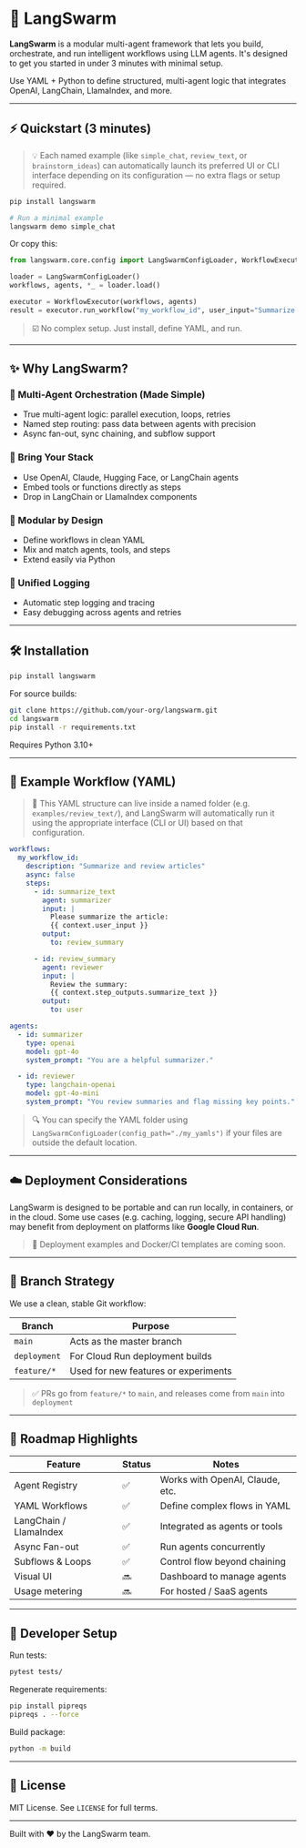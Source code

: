 # 🚀 LangSwarm

**LangSwarm** is a modular multi-agent framework that lets you build, orchestrate, and run intelligent workflows using LLM agents. It's designed to get you started in under 3 minutes with minimal setup.

Use YAML + Python to define structured, multi-agent logic that integrates OpenAI, LangChain, LlamaIndex, and more.

---

## ⚡️ Quickstart (3 minutes)

> 💡 Each named example (like `simple_chat`, `review_text`, or `brainstorm_ideas`) can automatically launch its preferred UI or CLI interface depending on its configuration — no extra flags or setup required.

```bash
pip install langswarm

# Run a minimal example
langswarm demo simple_chat
```

Or copy this:

```python
from langswarm.core.config import LangSwarmConfigLoader, WorkflowExecutor

loader = LangSwarmConfigLoader()
workflows, agents, *_ = loader.load()

executor = WorkflowExecutor(workflows, agents)
result = executor.run_workflow("my_workflow_id", user_input="Summarize this text...")
```

> ☑️ No complex setup. Just install, define YAML, and run.

---

## ✨ Why LangSwarm?

### 🧠 Multi-Agent Orchestration (Made Simple)

* True multi-agent logic: parallel execution, loops, retries
* Named step routing: pass data between agents with precision
* Async fan-out, sync chaining, and subflow support

### 🔌 Bring Your Stack

* Use OpenAI, Claude, Hugging Face, or LangChain agents
* Embed tools or functions directly as steps
* Drop in LangChain or LlamaIndex components

### 🧩 Modular by Design

* Define workflows in clean YAML
* Mix and match agents, tools, and steps
* Extend easily via Python

### 📃 Unified Logging

* Automatic step logging and tracing
* Easy debugging across agents and retries

---

## 🛠️ Installation

```bash
pip install langswarm
```

For source builds:

```bash
git clone https://github.com/your-org/langswarm.git
cd langswarm
pip install -r requirements.txt
```

Requires Python 3.10+

---

## 🧪 Example Workflow (YAML)

> 📁 This YAML structure can live inside a named folder (e.g. `examples/review_text/`), and LangSwarm will automatically run it using the appropriate interface (CLI or UI) based on that configuration.

```yaml
workflows:
  my_workflow_id:
    description: "Summarize and review articles"
    async: false
    steps:
      - id: summarize_text
        agent: summarizer
        input: |
          Please summarize the article:
          {{ context.user_input }}
        output:
          to: review_summary

      - id: review_summary
        agent: reviewer
        input: |
          Review the summary:
          {{ context.step_outputs.summarize_text }}
        output:
          to: user
```

```yaml
agents:
  - id: summarizer
    type: openai
    model: gpt-4o
    system_prompt: "You are a helpful summarizer."

  - id: reviewer
    type: langchain-openai
    model: gpt-4o-mini
    system_prompt: "You review summaries and flag missing key points."
```

> 🔍 You can specify the YAML folder using `LangSwarmConfigLoader(config_path="./my_yamls")` if your files are outside the default location.

---

## ☁️ Deployment Considerations

LangSwarm is designed to be portable and can run locally, in containers, or in the cloud.
Some use cases (e.g. caching, logging, secure API handling) may benefit from deployment on platforms like **Google Cloud Run**.

> 📆 Deployment examples and Docker/CI templates are coming soon.

---

## 🌱 Branch Strategy

We use a clean, stable Git workflow:

| Branch       | Purpose                              |
| ------------ | ------------------------------------ |
| `main`       | Acts as the master branch            |
| `deployment` | For Cloud Run deployment builds      |
| `feature/*`  | Used for new features or experiments |

> ✅ PRs go from `feature/*` to `main`, and releases come from `main` into `deployment`

---

## 🔭 Roadmap Highlights

| Feature                | Status | Notes                           |
| ---------------------- | ------ | ------------------------------- |
| Agent Registry         | ✅      | Works with OpenAI, Claude, etc. |
| YAML Workflows         | ✅      | Define complex flows in YAML    |
| LangChain / LlamaIndex | ✅      | Integrated as agents or tools   |
| Async Fan-out          | ✅      | Run agents concurrently         |
| Subflows & Loops       | ✅      | Control flow beyond chaining    |
| Visual UI              | 🔜     | Dashboard to manage agents      |
| Usage metering         | 🔜     | For hosted / SaaS agents        |

---

## 🧪 Developer Setup

Run tests:

```bash
pytest tests/
```

Regenerate requirements:

```bash
pip install pipreqs
pipreqs . --force
```

Build package:

```bash
python -m build
```

---

## 📄 License

MIT License. See `LICENSE` for full terms.

---

Built with ❤️ by the LangSwarm team.
